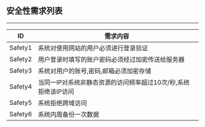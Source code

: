 ## 安全性需求列表

---

|ID|需求内容|
|---|---|
|Safety1|系统对使用网站的用户必须进行登录验证|
|Safety2|用户登录时填写的账户密码必须经过加密传送给服务器|
|Safety3| 系统对用户的账号,密码,邮箱必须加密存储|
|Safety4| 当同一IP对系统非静态资源的访问频率超过10次/秒,系统拒绝该IP访问|
|Safety5| 系统拒绝跨域访问|
|Safety6| 系统内周备份一次数据| 
